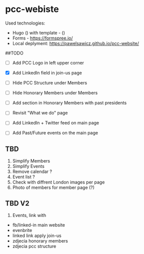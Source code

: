 # pcc-webiste

Used technologies:

- Hugo () with template - ()
- Forms - https://formspree.io/
- Local deplyment: https://pawelsawicz.github.io/pcc-website/

##TODO

- [ ] Add PCC Logo in left upper corner
- [x] Add LinkedIn field in join-us page
- [ ] Hide PCC Structure under Members
- [ ] Hide Honorary Members under Members
- [ ] Add section in Honorary Members with past presidents
- [ ] Revisit "What we do" page
- [ ] Add LinkedIn + Twitter feed on main page
- [ ] Add Past/Future events on the main page


## TBD

1. Simplify Members
2. Simplify Events
3. Remove calendar ?
4. Event list ?
5. Check with diffrent London images per page
6. Photo of members for member page (?)

## TBD V2

1. Events, link with

- fb/linked-in main website
- evenbrite
- linked link apply join-us
- zdjecia honorary members
- zdjecia pcc structure